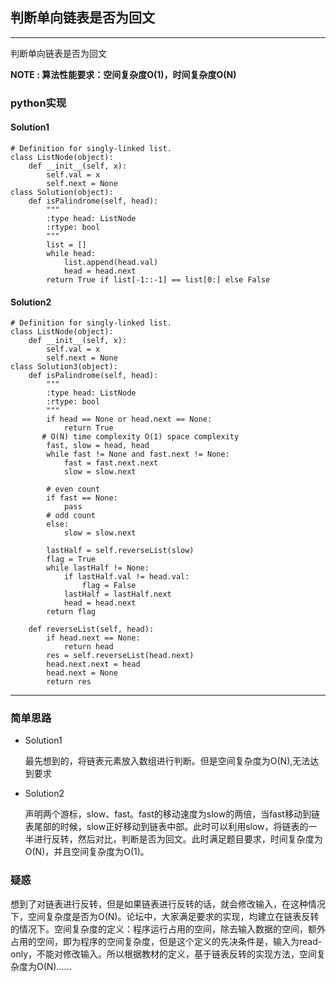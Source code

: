 ## 判断单向链表是否为回文
---
判断单向链表是否为回文

**NOTE : 算法性能要求：空间复杂度O(1)，时间复杂度O(N)**

### python实现
#### Solution1
	# Definition for singly-linked list.
	class ListNode(object):
	    def __init__(self, x):
	        self.val = x
	        self.next = None
	class Solution(object):
	    def isPalindrome(self, head):
	        """
	        :type head: ListNode
	        :rtype: bool
	        """
	        list = []
	        while head:
	            list.append(head.val)
	            head = head.next
	        return True if list[-1::-1] == list[0:] else False

#### Solution2
	# Definition for singly-linked list.
	class ListNode(object):
	    def __init__(self, x):
	        self.val = x
	        self.next = None
	class Solution3(object):
	    def isPalindrome(self, head):
	        """
	        :type head: ListNode
	        :rtype: bool
	        """
	        if head == None or head.next == None:
	            return True
	       # O(N) time complexity O(1) space complexity
	        fast, slow = head, head
	        while fast != None and fast.next != None:
	            fast = fast.next.next
	            slow = slow.next
	
	        # even count
	        if fast == None:
	            pass
	        # odd count
	        else:
	            slow = slow.next
	
	        lastHalf = self.reverseList(slow)
	        flag = True
	        while lastHalf != None:
	            if lastHalf.val != head.val:
	                flag = False
	            lastHalf = lastHalf.next
	            head = head.next
	        return flag
	
	    def reverseList(self, head):
	        if head.next == None:
	            return head
	        res = self.reverseList(head.next)
	        head.next.next = head
	        head.next = None
	        return res

---
### 简单思路
- Solution1

	最先想到的，将链表元素放入数组进行判断。但是空间复杂度为O(N),无法达到要求

- Solution2
	
	声明两个游标，slow、fast。fast的移动速度为slow的两倍，当fast移动到链表尾部的时候，slow正好移动到链表中部。此时可以利用slow，将链表的一半进行反转，然后对比，判断是否为回文。此时满足题目要求，时间复杂度为O(N)，并且空间复杂度为O(1)。

### 疑惑

想到了对链表进行反转，但是如果链表进行反转的话，就会修改输入，在这种情况下，空间复杂度是否为O(N)。论坛中，大家满足要求的实现，均建立在链表反转的情况下。空间复杂度的定义：程序运行占用的空间，除去输入数据的空间，额外占用的空间，即为程序的空间复杂度，但是这个定义的先决条件是，输入为read-only，不能对修改输入。所以根据教材的定义，基于链表反转的实现方法，空间复杂度为O(N)......
 
